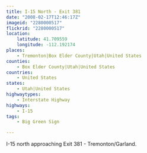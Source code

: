 ```yaml
---
title: I-15 North - Exit 381
date: "2008-02-17T12:46:17Z"
imageid: "2280000517"
flickrid: "2280000517"
location:
    latitude: 41.709559
    longitude: -112.192174
places:
    - Tremonton|Box Elder County|Utah|United States
counties:
    - Box Elder County|Utah|United States
countries:
    - United States
states:
    - Utah|United States
highwaytypes:
    - Interstate Highway
highways:
    - I-15
tags:
    - Big Green Sign

---
```

I-15 north approaching Exit 381 - Tremonton/Garland.